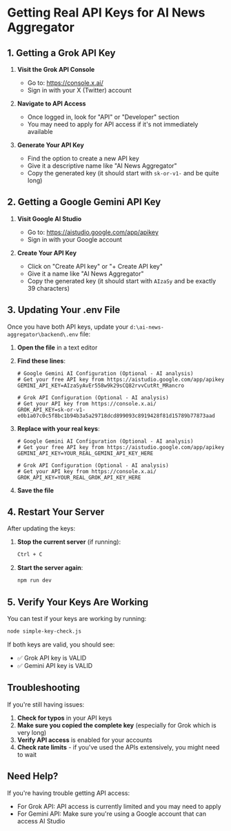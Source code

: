 # Getting Real API Keys for AI News Aggregator

## 1. Getting a Grok API Key

1. **Visit the Grok API Console**
   - Go to: https://console.x.ai/
   - Sign in with your X (Twitter) account

2. **Navigate to API Access**
   - Once logged in, look for "API" or "Developer" section
   - You may need to apply for API access if it's not immediately available

3. **Generate Your API Key**
   - Find the option to create a new API key
   - Give it a descriptive name like "AI News Aggregator"
   - Copy the generated key (it should start with `sk-or-v1-` and be quite long)

## 2. Getting a Google Gemini API Key

1. **Visit Google AI Studio**
   - Go to: https://aistudio.google.com/app/apikey
   - Sign in with your Google account

2. **Create Your API Key**
   - Click on "Create API key" or "+ Create API key"
   - Give it a name like "AI News Aggregator"
   - Copy the generated key (it should start with `AIzaSy` and be exactly 39 characters)

## 3. Updating Your .env File

Once you have both API keys, update your `d:\ai-news-aggregator\backend\.env` file:

1. **Open the file** in a text editor
2. **Find these lines**:
   ```env
   # Google Gemini AI Configuration (Optional - AI analysis)
   # Get your free API key from https://aistudio.google.com/app/apikey
   GEMINI_API_KEY=AIzaSyAvEr558w9k29sCQ82rvvCutRt_MRancro

   # Grok API Configuration (Optional - AI analysis)
   # Get your API key from https://console.x.ai/
   GROK_API_KEY=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
   ```

3. **Replace with your real keys**:
   ```env
   # Google Gemini AI Configuration (Optional - AI analysis)
   # Get your free API key from https://aistudio.google.com/app/apikey
   GEMINI_API_KEY=YOUR_REAL_GEMINI_API_KEY_HERE

   # Grok API Configuration (Optional - AI analysis)
   # Get your API key from https://console.x.ai/
   GROK_API_KEY=YOUR_REAL_GROK_API_KEY_HERE
   ```

4. **Save the file**

## 4. Restart Your Server

After updating the keys:

1. **Stop the current server** (if running):
   ```bash
   Ctrl + C
   ```

2. **Start the server again**:
   ```bash
   npm run dev
   ```

## 5. Verify Your Keys Are Working

You can test if your keys are working by running:

```bash
node simple-key-check.js
```

If both keys are valid, you should see:
- ✅ Grok API key is VALID
- ✅ Gemini API key is VALID

## Troubleshooting

If you're still having issues:

1. **Check for typos** in your API keys
2. **Make sure you copied the complete key** (especially for Grok which is very long)
3. **Verify API access** is enabled for your accounts
4. **Check rate limits** - if you've used the APIs extensively, you might need to wait

## Need Help?

If you're having trouble getting API access:
- For Grok API: API access is currently limited and you may need to apply
- For Gemini API: Make sure you're using a Google account that can access AI Studio